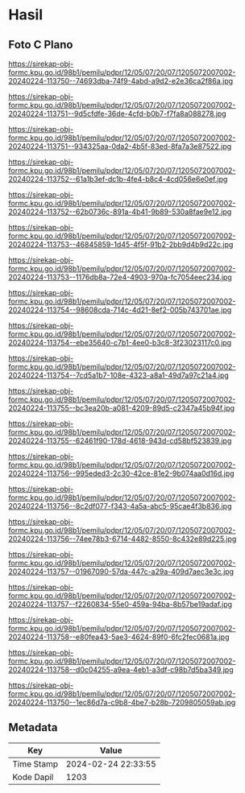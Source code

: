 # Hasil

## Foto C Plano

https://sirekap-obj-formc.kpu.go.id/98b1/pemilu/pdpr/12/05/07/20/07/1205072007002-20240224-113750--74693dba-74f9-4abd-a9d2-e2e36ca2f86a.jpg

https://sirekap-obj-formc.kpu.go.id/98b1/pemilu/pdpr/12/05/07/20/07/1205072007002-20240224-113751--9d5cfdfe-36de-4cfd-b0b7-f7fa8a088278.jpg

https://sirekap-obj-formc.kpu.go.id/98b1/pemilu/pdpr/12/05/07/20/07/1205072007002-20240224-113751--934325aa-0da2-4b5f-83ed-8fa7a3e87522.jpg

https://sirekap-obj-formc.kpu.go.id/98b1/pemilu/pdpr/12/05/07/20/07/1205072007002-20240224-113752--61a1b3ef-dc1b-4fe4-b8c4-4cd056e6e0ef.jpg

https://sirekap-obj-formc.kpu.go.id/98b1/pemilu/pdpr/12/05/07/20/07/1205072007002-20240224-113752--62b0736c-891a-4b41-9b89-530a8fae9e12.jpg

https://sirekap-obj-formc.kpu.go.id/98b1/pemilu/pdpr/12/05/07/20/07/1205072007002-20240224-113753--46845859-1d45-4f5f-91b2-2bb9d4b9d22c.jpg

https://sirekap-obj-formc.kpu.go.id/98b1/pemilu/pdpr/12/05/07/20/07/1205072007002-20240224-113753--1176db8a-72e4-4903-970a-fc7054eec234.jpg

https://sirekap-obj-formc.kpu.go.id/98b1/pemilu/pdpr/12/05/07/20/07/1205072007002-20240224-113754--98608cda-714c-4d21-8ef2-005b743701ae.jpg

https://sirekap-obj-formc.kpu.go.id/98b1/pemilu/pdpr/12/05/07/20/07/1205072007002-20240224-113754--ebe35640-c7b1-4ee0-b3c8-3f23023117c0.jpg

https://sirekap-obj-formc.kpu.go.id/98b1/pemilu/pdpr/12/05/07/20/07/1205072007002-20240224-113754--7cd5a1b7-108e-4323-a8a1-49d7a97c21a4.jpg

https://sirekap-obj-formc.kpu.go.id/98b1/pemilu/pdpr/12/05/07/20/07/1205072007002-20240224-113755--bc3ea20b-a081-4209-89d5-c2347a45b94f.jpg

https://sirekap-obj-formc.kpu.go.id/98b1/pemilu/pdpr/12/05/07/20/07/1205072007002-20240224-113755--62461f90-178d-4618-943d-cd58bf523839.jpg

https://sirekap-obj-formc.kpu.go.id/98b1/pemilu/pdpr/12/05/07/20/07/1205072007002-20240224-113756--995eded3-2c30-42ce-81e2-9b074aa0d16d.jpg

https://sirekap-obj-formc.kpu.go.id/98b1/pemilu/pdpr/12/05/07/20/07/1205072007002-20240224-113756--8c2df077-f343-4a5a-abc5-95cae4f3b836.jpg

https://sirekap-obj-formc.kpu.go.id/98b1/pemilu/pdpr/12/05/07/20/07/1205072007002-20240224-113756--74ee78b3-6714-4482-8550-8c432e89d225.jpg

https://sirekap-obj-formc.kpu.go.id/98b1/pemilu/pdpr/12/05/07/20/07/1205072007002-20240224-113757--01967090-57da-447c-a29a-409d7aec3e3c.jpg

https://sirekap-obj-formc.kpu.go.id/98b1/pemilu/pdpr/12/05/07/20/07/1205072007002-20240224-113757--f2260834-55e0-459a-94ba-8b57be19adaf.jpg

https://sirekap-obj-formc.kpu.go.id/98b1/pemilu/pdpr/12/05/07/20/07/1205072007002-20240224-113758--e80fea43-5ae3-4624-89f0-6fc2fec0681a.jpg

https://sirekap-obj-formc.kpu.go.id/98b1/pemilu/pdpr/12/05/07/20/07/1205072007002-20240224-113758--d0c04255-a9ea-4eb1-a3df-c98b7d5ba349.jpg

https://sirekap-obj-formc.kpu.go.id/98b1/pemilu/pdpr/12/05/07/20/07/1205072007002-20240224-113750--1ec86d7a-c9b8-4be7-b28b-7209805059ab.jpg


## Metadata

| Key        | Value               |
| ---------- | ------------------- |
| Time Stamp | 2024-02-24 22:33:55 |
| Kode Dapil | 1203                |



